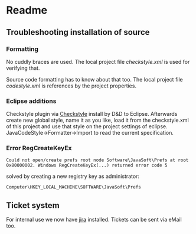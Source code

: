 # Readme

## Troubleshooting installation of source

### Formatting
No cuddly braces are used. The local project file _checkstyle.xml_ is used for verifying that.

Source code formatting has to know about that too. The local project file _codestyle.xml_ is references by the project properties.

### Eclipse additions

Checkstyle plugin via [Checkstyle](http://eclipse-cs.sourceforge.net/#!/ "Checkstyle") install by D&D to Eclipse.
Afterwards create new global style, name it as you like, load it from the checkstyle.xml of this project and use that style on the project settings of eclipse. JavaCodeStyle->Formatter->Import to read the current specification.

### Error RegCreateKeyEx

    Could not open/create prefs root node Software\JavaSoft\Prefs at root 0x80000002. Windows RegCreateKeyEx(...) returned error code 5

solved by creating a new registry key as administrator:

    Computer\HKEY_LOCAL_MACHINE\SOFTWARE\JavaSoft\Prefs

## Ticket system
For internal use we now have [jira](https://jira.myocastor.de "jira") installed. Tickets can be sent via eMail too.
